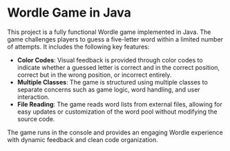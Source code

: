 # Wordle Game in Java

This project is a fully functional Wordle game implemented in Java. The game challenges players to guess a five-letter word within a limited number of attempts. It includes the following key features:

- **Color Codes**: Visual feedback is provided through color codes to indicate whether a guessed letter is correct and in the correct position, correct but in the wrong position, or incorrect entirely.
- **Multiple Classes**: The game is structured using multiple classes to separate concerns such as game logic, word handling, and user interaction.
- **File Reading**: The game reads word lists from external files, allowing for easy updates or customization of the word pool without modifying the source code.

The game runs in the console and provides an engaging Wordle experience with dynamic feedback and clean code organization.
